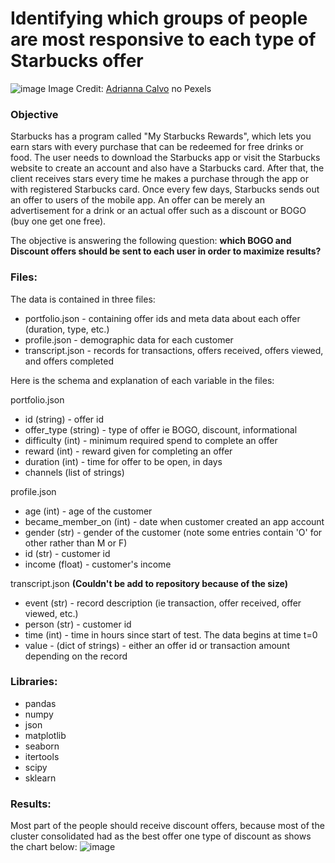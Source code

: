 # Identifying which groups of people are most responsive to each type of Starbucks offer

![image](https://images.pexels.com/photos/597933/pexels-photo-597933.jpeg?auto=compress&cs=tinysrgb&dpr=2&h=650&w=940)
Image Credit: [Adrianna Calvo](https://medium.com/r?url=https%3A%2F%2Fwww.pexels.com%2Fpt-br%2F%40adriannaca%3Futm_content%3DattributionCopyText%26utm_medium%3Dreferral%26utm_source%3Dpexels) no Pexels

### Objective

Starbucks has a program called "My Starbucks Rewards", which lets you earn stars with every purchase that can be redeemed for free drinks or food. The user needs to download the Starbucks app or visit the Starbucks website to create an account and also have a Starbucks card. After that, the client receives stars every time he makes a purchase through the app or with registered Starbucks card. Once every few days, Starbucks sends out an offer to users of the mobile app. An offer can be merely an advertisement for a drink or an actual offer such as a discount or BOGO (buy one get one free). 

The objective is answering the following question: **which BOGO and Discount offers should be sent to each user in order to maximize results?**

### Files:

The data is contained in three files:

- portfolio.json - containing offer ids and meta data about each offer (duration, type, etc.)
- profile.json - demographic data for each customer
- transcript.json - records for transactions, offers received, offers viewed, and offers completed

Here is the schema and explanation of each variable in the files:

portfolio.json

- id (string) - offer id
- offer_type (string) - type of offer ie BOGO, discount, informational
- difficulty (int) - minimum required spend to complete an offer
- reward (int) - reward given for completing an offer
- duration (int) - time for offer to be open, in days
- channels (list of strings)

profile.json

- age (int) - age of the customer
- became_member_on (int) - date when customer created an app account
- gender (str) - gender of the customer (note some entries contain 'O' for other rather than M or F)
- id (str) - customer id
- income (float) - customer's income

transcript.json **(Couldn't be add to repository because of the size)**

- event (str) - record description (ie transaction, offer received, offer viewed, etc.)
- person (str) - customer id
- time (int) - time in hours since start of test. The data begins at time t=0
- value - (dict of strings) - either an offer id or transaction amount depending on the record

### Libraries:

- pandas
- numpy
- json
- matplotlib
- seaborn 
- itertools
- scipy
- sklearn

### Results:

Most part of the people should receive discount offers, because most of the cluster consolidated had as the best offer one type of discount as shows the chart below:
![image](https://cdn-images-1.medium.com/max/1000/1*m3R1164XO1H3snkCHLC_1w.png)
